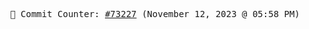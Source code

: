 <p align="center">
    <samp>
        📮 Commit Counter: <a href="https://github.com/Javascript-void0/Javascript-void0/commits/main">#73227</a> (November 12, 2023 @ 05:58 PM)
    </samp>
</p>